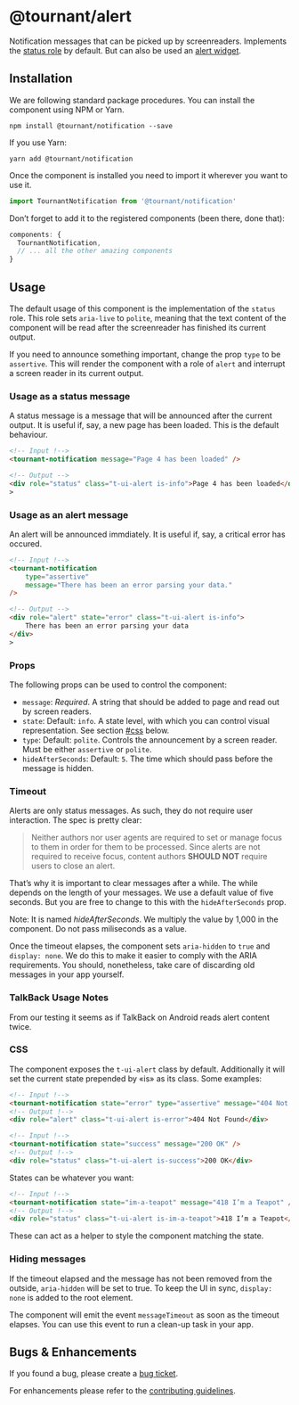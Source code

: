 # @tournant/alert

Notification messages that can be picked up by screenreaders. Implements the [status role](https://www.w3.org/TR/wai-aria-1.1/#status) by default. But can also be used an [alert widget](https://www.w3.org/TR/wai-aria-1.1/#alert).

## Installation

We are following standard package procedures. You can install the component using NPM or Yarn.

```
npm install @tournant/notification --save
```

If you use Yarn:

```
yarn add @tournant/notification
```

Once the component is installed you need to import it wherever you want to use it.

```js
import TournantNotification from '@tournant/notification'
```

Don’t forget to add it to the registered components (been there, done that):

```js
components: {
  TournantNotification,
  // ... all the other amazing components
}
```

## Usage

The default usage of this component is the implementation of the `status` role. This role sets `aria-live` to `polite`, meaning that the text content of the component will be read after the screenreader has finished its current output.

If you need to announce something important, change the prop `type` to be `assertive`. This will render the component with a role of `alert` and interrupt a screen reader in its current output.

### Usage as a status message

A status message is a message that will be announced after the current output. It is useful if, say, a new page has been loaded. This is the default behaviour.

```html
<!-- Input !-->
<tournant-notification message="Page 4 has been loaded" />

<!-- Output -->
<div role="status" class="t-ui-alert is-info">Page 4 has been loaded</div>
>
```

### Usage as an alert message

An alert will be announced immdiately. It is useful if, say, a critical error has occured.

```html
<!-- Input !-->
<tournant-notification
	type="assertive"
	message="There has been an error parsing your data."
/>

<!-- Output -->
<div role="alert" state="error" class="t-ui-alert is-info">
	There has been an error parsing your data
</div>
>
```

### Props

The following props can be used to control the component:

- `message`: _Required_. A string that should be added to page and read out by screen readers.
- `state`: Default: `info`. A state level, with which you can control visual representation. See section [#css](CSS) below.
- `type`: Default: `polite`. Controls the announcement by a screen reader. Must be either `assertive` or `polite`.
- `hideAfterSeconds`: Default: `5`. The time which should pass before the message is hidden.

### Timeout

Alerts are only status messages. As such, they do not require user interaction. The spec is pretty clear:

> Neither authors nor user agents are required to set or manage focus to them in order for them to be processed. Since alerts are not required to receive focus, content authors **SHOULD NOT** require users to close an alert.

That’s why it is important to clear messages after a while. The while depends on the length of your messages. We use a default value of five seconds. But you are free to change to this with the `hideAfterSeconds` prop.

Note: It is named _hideAfterSeconds_. We multiply the value by 1,000 in the component. Do not pass miliseconds as a value.

Once the timeout elapses, the component sets `aria-hidden` to `true` and `display: none`. We do this to make it easier to comply with the ARIA requirements. You should, nonetheless, take care of discarding old messages in your app yourself.

### TalkBack Usage Notes

From our testing it seems as if TalkBack on Android reads alert content twice.

### CSS

The component exposes the `t-ui-alert` class by default. Additionally it will set the current state prepended by «is» as its class. Some examples:

```html
<!-- Input !-->
<tournant-notification state="error" type="assertive" message="404 Not Found" />
<!-- Output !-->
<div role="alert" class="t-ui-alert is-error">404 Not Found</div>

<!-- Input !-->
<tournant-notification state="success" message="200 OK" />
<!-- Output !-->
<div role="status" class="t-ui-alert is-success">200 OK</div>
```

States can be whatever you want:

```html
<!-- Input !-->
<tournant-notification state="im-a-teapot" message="418 I’m a Teapot" />
<!-- Output !-->
<div role="status" class="t-ui-alert is-im-a-teapot">418 I’m a Teapot</div>
```

These can act as a helper to style the component matching the state.

### Hiding messages

If the timeout elapsed and the message has not been removed from the outside, `aria-hidden` will be set to true. To keep the UI in sync, `display: none` is added to the root element.

The component will emit the event `messageTimeout` as soon as the timeout elapses. You can use this event to run a clean-up task in your app.

## Bugs & Enhancements

If you found a bug, please create a [bug ticket](https://github.com/tournantdev/ui/issues/new?assignees=&labels=component:alert&template=bug_report.md&title=).

For enhancements please refer to the [contributing guidelines](https://github.com/tournantdev/ui/blob/master/CONTRIBUTING.md).
